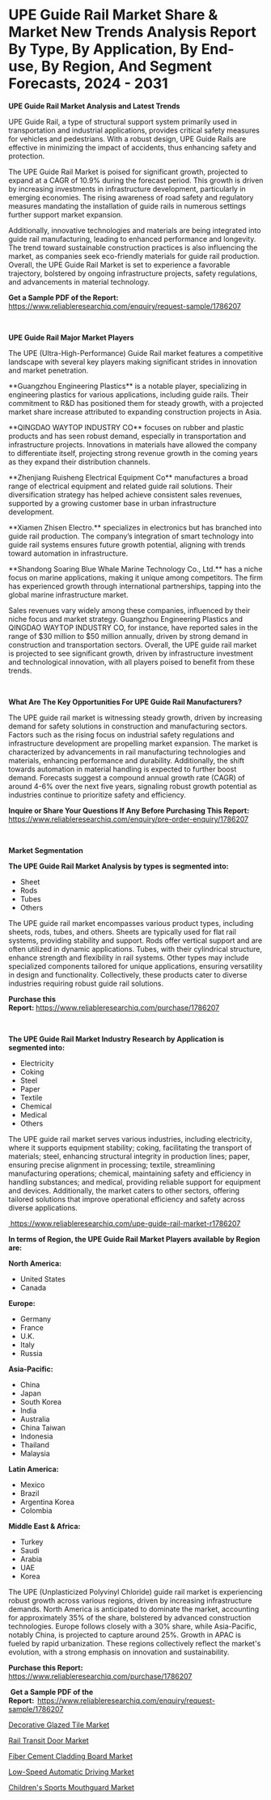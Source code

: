 <p><h1>UPE Guide Rail Market Share & Market New Trends Analysis Report By Type, By Application, By End-use, By Region, And Segment Forecasts, 2024 - 2031</h1></p><p><strong>UPE Guide Rail Market Analysis and Latest Trends</strong></p>
<p><p>UPE Guide Rail, a type of structural support system primarily used in transportation and industrial applications, provides critical safety measures for vehicles and pedestrians. With a robust design, UPE Guide Rails are effective in minimizing the impact of accidents, thus enhancing safety and protection.</p><p>The UPE Guide Rail Market is poised for significant growth, projected to expand at a CAGR of 10.9% during the forecast period. This growth is driven by increasing investments in infrastructure development, particularly in emerging economies. The rising awareness of road safety and regulatory measures mandating the installation of guide rails in numerous settings further support market expansion.</p><p>Additionally, innovative technologies and materials are being integrated into guide rail manufacturing, leading to enhanced performance and longevity. The trend toward sustainable construction practices is also influencing the market, as companies seek eco-friendly materials for guide rail production. Overall, the UPE Guide Rail Market is set to experience a favorable trajectory, bolstered by ongoing infrastructure projects, safety regulations, and advancements in material technology.</p></p>
<p><strong>Get a Sample PDF of the Report:&nbsp;</strong> <a href="https://www.reliableresearchiq.com/enquiry/request-sample/1786207?utm_campaign=1499&utm_medium=2&utm_source=Github&utm_content=ia&utm_term=13102024&utm_id=upe-guide-rail">https://www.reliableresearchiq.com/enquiry/request-sample/1786207</a></p>
<p>&nbsp;</p>
<p><strong>UPE Guide Rail Major Market Players</strong></p>
<p><p>The UPE (Ultra-High-Performance) Guide Rail market features a competitive landscape with several key players making significant strides in innovation and market penetration. </p><p>**Guangzhou Engineering Plastics** is a notable player, specializing in engineering plastics for various applications, including guide rails. Their commitment to R&D has positioned them for steady growth, with a projected market share increase attributed to expanding construction projects in Asia.</p><p>**QINGDAO WAYTOP INDUSTRY CO** focuses on rubber and plastic products and has seen robust demand, especially in transportation and infrastructure projects. Innovations in materials have allowed the company to differentiate itself, projecting strong revenue growth in the coming years as they expand their distribution channels.</p><p>**Zhenjiang Ruisheng Electrical Equipment Co** manufactures a broad range of electrical equipment and related guide rail solutions. Their diversification strategy has helped achieve consistent sales revenues, supported by a growing customer base in urban infrastructure development.</p><p>**Xiamen Zhisen Electro.** specializes in electronics but has branched into guide rail production. The company’s integration of smart technology into guide rail systems ensures future growth potential, aligning with trends toward automation in infrastructure.</p><p>**Shandong Soaring Blue Whale Marine Technology Co., Ltd.** has a niche focus on marine applications, making it unique among competitors. The firm has experienced growth through international partnerships, tapping into the global marine infrastructure market.</p><p>Sales revenues vary widely among these companies, influenced by their niche focus and market strategy. Guangzhou Engineering Plastics and QINGDAO WAYTOP INDUSTRY CO, for instance, have reported sales in the range of $30 million to $50 million annually, driven by strong demand in construction and transportation sectors. Overall, the UPE guide rail market is projected to see significant growth, driven by infrastructure investment and technological innovation, with all players poised to benefit from these trends.</p></p>
<p>&nbsp;</p>
<p><strong>What Are The Key Opportunities For UPE Guide Rail Manufacturers?</strong></p>
<p><p>The UPE guide rail market is witnessing steady growth, driven by increasing demand for safety solutions in construction and manufacturing sectors. Factors such as the rising focus on industrial safety regulations and infrastructure development are propelling market expansion. The market is characterized by advancements in rail manufacturing technologies and materials, enhancing performance and durability. Additionally, the shift towards automation in material handling is expected to further boost demand. Forecasts suggest a compound annual growth rate (CAGR) of around 4-6% over the next five years, signaling robust growth potential as industries continue to prioritize safety and efficiency.</p></p>
<p><strong>Inquire or Share Your Questions If Any Before Purchasing This Report:</strong> <a href="https://www.reliableresearchiq.com/enquiry/pre-order-enquiry/1786207?utm_campaign=1499&utm_medium=2&utm_source=Github&utm_content=ia&utm_term=13102024&utm_id=upe-guide-rail">https://www.reliableresearchiq.com/enquiry/pre-order-enquiry/1786207</a></p>
<p>&nbsp;</p>
<p><strong>Market Segmentation</strong></p>
<p><strong>The UPE Guide Rail Market Analysis by types is segmented into:</strong></p>
<p><ul><li>Sheet</li><li>Rods</li><li>Tubes</li><li>Others</li></ul></p>
<p><p>The UPE guide rail market encompasses various product types, including sheets, rods, tubes, and others. Sheets are typically used for flat rail systems, providing stability and support. Rods offer vertical support and are often utilized in dynamic applications. Tubes, with their cylindrical structure, enhance strength and flexibility in rail systems. Other types may include specialized components tailored for unique applications, ensuring versatility in design and functionality. Collectively, these products cater to diverse industries requiring robust guide rail solutions.</p></p>
<p><strong>Purchase this Report:&nbsp;</strong><a href="https://www.reliableresearchiq.com/purchase/1786207?utm_campaign=1499&utm_medium=2&utm_source=Github&utm_content=ia&utm_term=13102024&utm_id=upe-guide-rail">https://www.reliableresearchiq.com/purchase/1786207</a></p>
<p>&nbsp;</p>
<p><strong>The UPE Guide Rail Market Industry Research by Application is segmented into:</strong></p>
<p><ul><li>Electricity</li><li>Coking</li><li>Steel</li><li>Paper</li><li>Textile</li><li>Chemical</li><li>Medical</li><li>Others</li></ul></p>
<p><p>The UPE guide rail market serves various industries, including electricity, where it supports equipment stability; coking, facilitating the transport of materials; steel, enhancing structural integrity in production lines; paper, ensuring precise alignment in processing; textile, streamlining manufacturing operations; chemical, maintaining safety and efficiency in handling substances; and medical, providing reliable support for equipment and devices. Additionally, the market caters to other sectors, offering tailored solutions that improve operational efficiency and safety across diverse applications.</p></p>
<p><a href="https://www.reliableresearchiq.com/upe-guide-rail-market-r1786207?utm_campaign=1499&utm_medium=2&utm_source=Github&utm_content=ia&utm_term=13102024&utm_id=upe-guide-rail">&nbsp;https://www.reliableresearchiq.com/upe-guide-rail-market-r1786207</a></p>
<p><strong>In terms of Region, the UPE Guide Rail Market Players available by Region are:</strong></p>
<p>
    <p> <strong> North America: </strong>
        <ul>
            <li>United States</li>
            <li>Canada</li>
        </ul>
        </p> 
    <p> <strong> Europe: </strong>
        <ul>
            <li>Germany</li>
            <li>France</li>
            <li>U.K.</li>
            <li>Italy</li>
            <li>Russia</li>
        </ul>
        </p> 
    <p> <strong> Asia-Pacific: </strong>
        <ul>
            <li>China</li>
            <li>Japan</li>
            <li>South Korea</li>
            <li>India</li>
            <li>Australia</li>
            <li>China Taiwan</li>
            <li>Indonesia</li>
            <li>Thailand</li>
            <li>Malaysia</li>
        </ul>
        </p> 
    <p> <strong> Latin America: </strong>
        <ul>
            <li>Mexico</li>
            <li>Brazil</li>
            <li>Argentina Korea</li>
            <li>Colombia</li>
        </ul>
        </p> 
    <p> <strong> Middle East & Africa: </strong>
        <ul>
            <li>Turkey</li>
            <li>Saudi</li>
            <li>Arabia</li>
            <li>UAE</li>
            <li>Korea</li>
        </ul>
    </p>
    </p>
<p><p>The UPE (Unplasticized Polyvinyl Chloride) guide rail market is experiencing robust growth across various regions, driven by increasing infrastructure demands. North America is anticipated to dominate the market, accounting for approximately 35% of the share, bolstered by advanced construction technologies. Europe follows closely with a 30% share, while Asia-Pacific, notably China, is projected to capture around 25%. Growth in APAC is fueled by rapid urbanization. These regions collectively reflect the market's evolution, with a strong emphasis on innovation and sustainability.</p></p>
<p><strong>Purchase this Report: </strong><a href="https://www.reliableresearchiq.com/purchase/1786207?utm_campaign=1499&utm_medium=2&utm_source=Github&utm_content=ia&utm_term=13102024&utm_id=upe-guide-rail">https://www.reliableresearchiq.com/purchase/1786207</a></p>
<p>&nbsp;<strong>Get a Sample PDF of the Report:&nbsp;&nbsp;</strong><a href="https://www.reliableresearchiq.com/enquiry/request-sample/1786207?utm_campaign=1499&utm_medium=2&utm_source=Github&utm_content=ia&utm_term=13102024&utm_id=upe-guide-rail">https://www.reliableresearchiq.com/enquiry/request-sample/1786207</a></p>
<p><strong></strong></p>
<p><p><a href="https://www.linkedin.com/pulse/decorative-glazed-tile-market-trends-focusing-insight-forecast-zuohc?utm_campaign=1499&utm_medium=2&utm_source=Github&utm_content=ia&utm_term=13102024&utm_id=upe-guide-rail">Decorative Glazed Tile Market</a></p><p><a href="https://www.linkedin.com/pulse/digital-transformation-rail-transit-door-industry-market-opportunities-odk8e?utm_campaign=1499&utm_medium=2&utm_source=Github&utm_content=ia&utm_term=13102024&utm_id=upe-guide-rail">Rail Transit Door Market</a></p><p><a href="https://www.linkedin.com/pulse/fiber-cement-cladding-board-market-revolution-2024-2031-trends-21rxe?utm_campaign=1499&utm_medium=2&utm_source=Github&utm_content=ia&utm_term=13102024&utm_id=upe-guide-rail">Fiber Cement Cladding Board Market</a></p><p><a href="https://www.linkedin.com/pulse/low-speed-automatic-driving-market-outlook-complete-industry-ks8le?utm_campaign=1499&utm_medium=2&utm_source=Github&utm_content=ia&utm_term=13102024&utm_id=upe-guide-rail">Low-Speed Automatic Driving Market</a></p><p><a href="https://www.linkedin.com/pulse/evolution-childrens-sports-mouthguard-market-key-shifts-shquc?utm_campaign=1499&utm_medium=2&utm_source=Github&utm_content=ia&utm_term=13102024&utm_id=upe-guide-rail">Children's Sports Mouthguard Market</a></p></p>